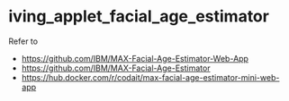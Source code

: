# iving_applet_facial_age_estimator


Refer to 

- https://github.com/IBM/MAX-Facial-Age-Estimator-Web-App
- https://github.com/IBM/MAX-Facial-Age-Estimator
- https://hub.docker.com/r/codait/max-facial-age-estimator-mini-web-app
